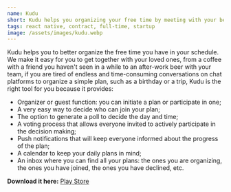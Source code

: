 ```yaml
---
name: Kudu
short: Kudu helps you organizing your free time by meeting with your beloved ones.
tags: react native, contract, full-time, startup
image: /assets/images/kudu.webp
---
```

Kudu helps you to better organize the free time you have in your schedule. We make it easy for you to get together with your loved ones, from a coffee with a friend you haven't seen in a while to an after-work beer with your team, if you are tired of endless and time-consuming conversations on chat platforms to organize a simple plan, such as a birthday or a trip, Kudu is the right tool for you because it provides:

* Organizer or guest function: you can initiate a plan or participate in one;
* A very easy way to decide who can join your plan;
* The option to generate a poll to decide the day and time;
* A voting process that allows everyone invited to actively participate in the decision making;
* Push notifications that will keep everyone informed about the progress of the plan;
* A calendar to keep your daily plans in mind;
* An inbox where you can find all your plans: the ones you are organizing, the ones you have joined, the ones you have declined, etc.

**Download it here:** [Play Store](https://play.google.com/store/apps/details?id=com.holakudu.android)
